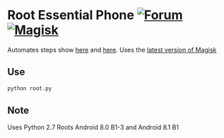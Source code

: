 # Root Essential Phone [![Forum](https://img.shields.io/badge/XDA-Forums-f59714.svg?style=flat-square)](https://forum.xda-developers.com/essential-phone/development/root-essential-phone-automated-t3738633) [![Magisk](https://img.shields.io/badge/Magisk-Latest-00B39B.svg?style=flat-square)](https://forum.xda-developers.com/apps/magisk/official-magisk-v7-universal-systemless-t3473445)

Automates steps show [here](https://www.xda-developers.com/how-to-root-essential-phone-ph-1/) and [here](https://forum.xda-developers.com/essential-phone/how-to/guide-rooting-essential-ph-1-magisk-t3701976). Uses the [latest version of Magisk](https://forum.xda-developers.com/apps/magisk/official-magisk-v7-universal-systemless-t3473445)

## Use

```bash
python root.py
```

## Note

Uses Python 2.7
Roots Android 8.0 B1-3 and Android 8.1 B1
